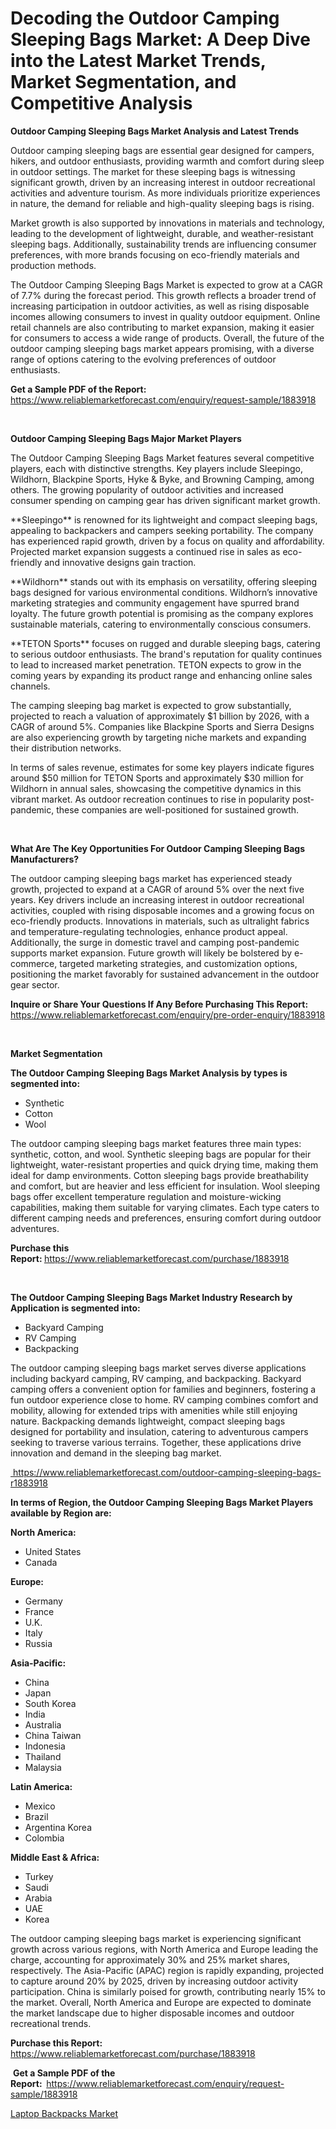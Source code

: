 <p><h1>Decoding the Outdoor Camping Sleeping Bags Market: A Deep Dive into the Latest Market Trends, Market Segmentation, and Competitive Analysis</h1></p><p><strong>Outdoor Camping Sleeping Bags Market Analysis and Latest Trends</strong></p>
<p><p>Outdoor camping sleeping bags are essential gear designed for campers, hikers, and outdoor enthusiasts, providing warmth and comfort during sleep in outdoor settings. The market for these sleeping bags is witnessing significant growth, driven by an increasing interest in outdoor recreational activities and adventure tourism. As more individuals prioritize experiences in nature, the demand for reliable and high-quality sleeping bags is rising.</p><p>Market growth is also supported by innovations in materials and technology, leading to the development of lightweight, durable, and weather-resistant sleeping bags. Additionally, sustainability trends are influencing consumer preferences, with more brands focusing on eco-friendly materials and production methods.</p><p>The Outdoor Camping Sleeping Bags Market is expected to grow at a CAGR of 7.7% during the forecast period. This growth reflects a broader trend of increasing participation in outdoor activities, as well as rising disposable incomes allowing consumers to invest in quality outdoor equipment. Online retail channels are also contributing to market expansion, making it easier for consumers to access a wide range of products. Overall, the future of the outdoor camping sleeping bags market appears promising, with a diverse range of options catering to the evolving preferences of outdoor enthusiasts.</p></p>
<p><strong>Get a Sample PDF of the Report:&nbsp;</strong> <a href="https://www.reliablemarketforecast.com/enquiry/request-sample/1883918?utm_campaign=3094&utm_medium=2&utm_source=Github&utm_content=ia&utm_term=05042025&utm_id=outdoor-camping-sleeping-bags">https://www.reliablemarketforecast.com/enquiry/request-sample/1883918</a></p>
<p>&nbsp;</p>
<p><strong>Outdoor Camping Sleeping Bags Major Market Players</strong></p>
<p><p>The Outdoor Camping Sleeping Bags Market features several competitive players, each with distinctive strengths. Key players include Sleepingo, Wildhorn, Blackpine Sports, Hyke & Byke, and Browning Camping, among others. The growing popularity of outdoor activities and increased consumer spending on camping gear has driven significant market growth.</p><p>**Sleepingo** is renowned for its lightweight and compact sleeping bags, appealing to backpackers and campers seeking portability. The company has experienced rapid growth, driven by a focus on quality and affordability. Projected market expansion suggests a continued rise in sales as eco-friendly and innovative designs gain traction.</p><p>**Wildhorn** stands out with its emphasis on versatility, offering sleeping bags designed for various environmental conditions. Wildhorn’s innovative marketing strategies and community engagement have spurred brand loyalty. The future growth potential is promising as the company explores sustainable materials, catering to environmentally conscious consumers.</p><p>**TETON Sports** focuses on rugged and durable sleeping bags, catering to serious outdoor enthusiasts. The brand's reputation for quality continues to lead to increased market penetration. TETON expects to grow in the coming years by expanding its product range and enhancing online sales channels.</p><p>The camping sleeping bag market is expected to grow substantially, projected to reach a valuation of approximately $1 billion by 2026, with a CAGR of around 5%. Companies like Blackpine Sports and Sierra Designs are also experiencing growth by targeting niche markets and expanding their distribution networks.</p><p>In terms of sales revenue, estimates for some key players indicate figures around $50 million for TETON Sports and approximately $30 million for Wildhorn in annual sales, showcasing the competitive dynamics in this vibrant market. As outdoor recreation continues to rise in popularity post-pandemic, these companies are well-positioned for sustained growth.</p></p>
<p>&nbsp;</p>
<p><strong>What Are The Key Opportunities For Outdoor Camping Sleeping Bags Manufacturers?</strong></p>
<p><p>The outdoor camping sleeping bags market has experienced steady growth, projected to expand at a CAGR of around 5% over the next five years. Key drivers include an increasing interest in outdoor recreational activities, coupled with rising disposable incomes and a growing focus on eco-friendly products. Innovations in materials, such as ultralight fabrics and temperature-regulating technologies, enhance product appeal. Additionally, the surge in domestic travel and camping post-pandemic supports market expansion. Future growth will likely be bolstered by e-commerce, targeted marketing strategies, and customization options, positioning the market favorably for sustained advancement in the outdoor gear sector.</p></p>
<p><strong>Inquire or Share Your Questions If Any Before Purchasing This Report:</strong> <a href="https://www.reliablemarketforecast.com/enquiry/pre-order-enquiry/1883918?utm_campaign=3094&utm_medium=2&utm_source=Github&utm_content=ia&utm_term=05042025&utm_id=outdoor-camping-sleeping-bags">https://www.reliablemarketforecast.com/enquiry/pre-order-enquiry/1883918</a></p>
<p>&nbsp;</p>
<p><strong>Market Segmentation</strong></p>
<p><strong>The Outdoor Camping Sleeping Bags Market Analysis by types is segmented into:</strong></p>
<p><ul><li>Synthetic</li><li>Cotton</li><li>Wool</li></ul></p>
<p><p>The outdoor camping sleeping bags market features three main types: synthetic, cotton, and wool. Synthetic sleeping bags are popular for their lightweight, water-resistant properties and quick drying time, making them ideal for damp environments. Cotton sleeping bags provide breathability and comfort, but are heavier and less efficient for insulation. Wool sleeping bags offer excellent temperature regulation and moisture-wicking capabilities, making them suitable for varying climates. Each type caters to different camping needs and preferences, ensuring comfort during outdoor adventures.</p></p>
<p><strong>Purchase this Report:&nbsp;</strong><a href="https://www.reliablemarketforecast.com/purchase/1883918?utm_campaign=3094&utm_medium=2&utm_source=Github&utm_content=ia&utm_term=05042025&utm_id=outdoor-camping-sleeping-bags">https://www.reliablemarketforecast.com/purchase/1883918</a></p>
<p>&nbsp;</p>
<p><strong>The Outdoor Camping Sleeping Bags Market Industry Research by Application is segmented into:</strong></p>
<p><ul><li>Backyard Camping</li><li>RV Camping</li><li>Backpacking</li></ul></p>
<p><p>The outdoor camping sleeping bags market serves diverse applications including backyard camping, RV camping, and backpacking. Backyard camping offers a convenient option for families and beginners, fostering a fun outdoor experience close to home. RV camping combines comfort and mobility, allowing for extended trips with amenities while still enjoying nature. Backpacking demands lightweight, compact sleeping bags designed for portability and insulation, catering to adventurous campers seeking to traverse various terrains. Together, these applications drive innovation and demand in the sleeping bag market.</p></p>
<p><a href="https://www.reliablemarketforecast.com/outdoor-camping-sleeping-bags-r1883918?utm_campaign=3094&utm_medium=2&utm_source=Github&utm_content=ia&utm_term=05042025&utm_id=outdoor-camping-sleeping-bags">&nbsp;https://www.reliablemarketforecast.com/outdoor-camping-sleeping-bags-r1883918</a></p>
<p><strong>In terms of Region, the Outdoor Camping Sleeping Bags Market Players available by Region are:</strong></p>
<p>
    <p> <strong> North America: </strong>
        <ul>
            <li>United States</li>
            <li>Canada</li>
        </ul>
        </p> 
    <p> <strong> Europe: </strong>
        <ul>
            <li>Germany</li>
            <li>France</li>
            <li>U.K.</li>
            <li>Italy</li>
            <li>Russia</li>
        </ul>
        </p> 
    <p> <strong> Asia-Pacific: </strong>
        <ul>
            <li>China</li>
            <li>Japan</li>
            <li>South Korea</li>
            <li>India</li>
            <li>Australia</li>
            <li>China Taiwan</li>
            <li>Indonesia</li>
            <li>Thailand</li>
            <li>Malaysia</li>
        </ul>
        </p> 
    <p> <strong> Latin America: </strong>
        <ul>
            <li>Mexico</li>
            <li>Brazil</li>
            <li>Argentina Korea</li>
            <li>Colombia</li>
        </ul>
        </p> 
    <p> <strong> Middle East & Africa: </strong>
        <ul>
            <li>Turkey</li>
            <li>Saudi</li>
            <li>Arabia</li>
            <li>UAE</li>
            <li>Korea</li>
        </ul>
    </p>
    </p>
<p><p>The outdoor camping sleeping bags market is experiencing significant growth across various regions, with North America and Europe leading the charge, accounting for approximately 30% and 25% market shares, respectively. The Asia-Pacific (APAC) region is rapidly expanding, projected to capture around 20% by 2025, driven by increasing outdoor activity participation. China is similarly poised for growth, contributing nearly 15% to the market. Overall, North America and Europe are expected to dominate the market landscape due to higher disposable incomes and outdoor recreational trends.</p></p>
<p><strong>Purchase this Report: </strong><a href="https://www.reliablemarketforecast.com/purchase/1883918?utm_campaign=3094&utm_medium=2&utm_source=Github&utm_content=ia&utm_term=05042025&utm_id=outdoor-camping-sleeping-bags">https://www.reliablemarketforecast.com/purchase/1883918</a></p>
<p>&nbsp;<strong>Get a Sample PDF of the Report:&nbsp;&nbsp;</strong><a href="https://www.reliablemarketforecast.com/enquiry/request-sample/1883918?utm_campaign=3094&utm_medium=2&utm_source=Github&utm_content=ia&utm_term=05042025&utm_id=outdoor-camping-sleeping-bags">https://www.reliablemarketforecast.com/enquiry/request-sample/1883918</a></p>
<p><strong></strong></p>
<p><p><a href="https://github.com/ancsyanagha/Market-Research-Report-List-1/blob/main/laptop-backpacks-market.md?utm_campaign=3094&utm_medium=2&utm_source=Github&utm_content=ia&utm_term=05042025&utm_id=outdoor-camping-sleeping-bags">Laptop Backpacks Market</a></p></p>